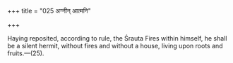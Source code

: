+++
title = "025 अग्नीन् आत्मनि"

+++

Haying reposited, according to rule, the Śrauta Fires within himself, he shall be a silent hermit, without fires and without a house, living upon roots and fruits.—(25).